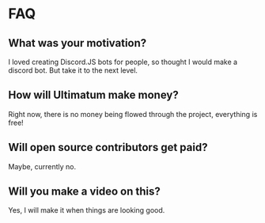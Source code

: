 # FAQ

## What was your motivation?

I loved creating Discord.JS bots for people, so thought I would make a discord bot. But take it to the next level.

## How will Ultimatum make money?

Right now, there is no money being flowed through the project, everything is free!

## Will open source contributors get paid?

Maybe, currently no.

## Will you make a video on this?

Yes, I will make it when things are looking good.
